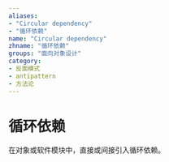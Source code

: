 ```yaml
---
aliases:
- "Circular dependency"
- "循环依赖"
name: "Circular dependency"
zhname: "循环依赖"
groups: "面向对象设计"
category:
- 反面模式
- antipattern
- 方法论
---
```


# 循环依赖


在对象或软件模块中，直接或间接引入循环依赖。